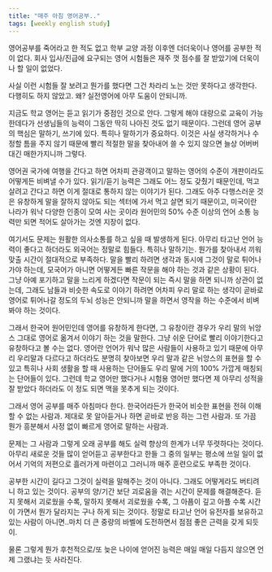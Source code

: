 ```yaml
---
title: "매주 아침 영어공부.."
tags: [weekly english study]
---
```


영어공부를 죽어라고 한 적도 없고 학부 교양 과정 이후엔 더더욱이나 영어를 공부한 적이 없다. 회사 입사/진급에 요구되는 영어 시험들은 재주 껏 점수를 잘 받았기에 더욱이나 할 일이 없었다.

사실 이런 시험들 잘 보려고 뭔가를 했다면 그건 차라리 노는 것만 못하다고 생각한다. 다행히도 하지 않았고. 왜? 실전영어에 아무 도움이 안되니까.

지금도 학교 영어는 듣고 읽기가 중점인 것으로 안다. 그렇게 해야 대량으로 교육이 가능한데다가 선생님들의 능력이 그동안 딱히 나아진 것도 없기 때문이다. 그런데 영어 공부의 핵심은 말하기, 쓰기에 있다. 특히나 말하기가 중요하다. 이것은 사실 생각하거나 수정할 틈을 주지 않기 때문에 빨리 적절한 말을 찾아내어 쓸 수 있지 않으면 늘상 어버버대긴 매한가지니까 그렇다.

영어권 국가에 여행을 간다고 하면 어차피 관광객이고 말하는 영어의 수준이 개판이라도 어떻게든 비벼낼 수가 있다. 읽기/듣기 능력은 그래도 어느 정도 갖췄기 때문인데, 먹고 살려고 간다고 하면 이게 절대로 통하지 않는 이야기가 된다. 그래도 아주 다행스러운 것은 유창하게 말을 잘하지 않아도 되는 섹터에 가서 먹고 살면 되기 때문이고, 미국이란 나라가 워낙 다양한 인종이 모여 사는 곳이라 원어민의 50% 수준 이상의 언어 소통 능력만 되면 적어도 살아가는 것엔 지장이 없다.

여기서도 문제는 원활한 의사소통를 하고 싶을 때 발생하게 된다. 아무리 타고난 언어 능력이 좋다고 하더라도 외국어는 정말로 힘들다. 특히나 말하기는. 뭔가를 찾아내서 끼워맞출 시간이 절대적으로 부족하다. 말을 빨리 하려면 생각과 동시에 그것이 말로 튀어나가야 하는데, 모국어가 아니면 어떻게든 빠른 작문을 해야 하는 것과 같은 상황이 된다. 그냥 아예 포기하고 말을 느리게 하겠다면 작문이 되는 즉시 말을 하면 되니까 상관이 없는데, 그래도 남들과 비슷한 속도로 이야기 하려면 어차피 우리 말로 하는 생각이 곧바로 영어로 튀어나갈 정도의 두뇌 성능은 안되니까 말을 하면서 영작을 하는 수준에서 비벼봐야 하는 것이다.

그래서 한국어 원어민인데 영어를 유창하게 한다면, 그 유창이란 경우가 우리 말의 뉘앙스 그대로 영어로 옮겨서 이야기 하는 것을 말한다. 그냥 쉬운 단어로 빨리 이야기한다고 유창하다고 볼 수는 없다. 영어란 언어가 워낙 많은 사람들이 사용하고 있기 때문에 아무리 우리말과 다르다고 하더라도 분명히 찾아보면 우리 말과 같은 뉘앙스의 표현을 할 수 있고 특히나 사회 생활을 할 때 사용하는 단어들도 우리 말에 거의 100% 가깝게 매칭되는 단어들이 있다. 그런데 학교 영어만 했다거나 시험용 영어만 했다면 제 아무리 성적을 잘 받았다 하더라도 이 정도 되면 맥을 못추게 되는 것이다.

그래서 영어 공부를 매주 아침마다 한다. 한국어라든가 한국어 비슷한 표현을 전혀 이해할 수 없는 사람과. 제대로 못 알아듣거나 하면 곧바로 반응 하는 그런 사람과. 또 가끔 뭔가 흥분해서 사정 없이 빠르게 영어로 말하는 사람과.

문제는 그 사람과 그렇게 오래 공부를 해도 실력 향상의 한계가 너무 뚜렷하다는 것이다. 아무리 새로운 것들 많이 얻어듣고 공부한다고 한들 그 중의 일부는 평소에 쓰일 일이 없어서 기억의 저편으로 흘러가게 마련이고 그러니까 매주 훈련으로도 부족한 것이다. 

공부한 시간이 길다고 그것이 실력을 말해주는 것이 아니다. 그래도 어떻게라도 버티려니 하고 있는 것이다. 공부의 양/기간 보단 괴로움을 겪는 시간이 문제를 해결해준다. 듣지 못해서 괴로웠을 수록, 말하지 못해서 괴로웠을 수록, 그 아픔이 깊고 아플 수록 시간이 가면서 뭔가 달라지는 구나 하게 되는 것이다. 정말로 타고난 언어 유전자를 보유하고 있는 사람이 아니면..마치 더 큰 중량의 바벨에 도전하면서 점점 좋은 근력을 갖게 되듯이. 

물론 그렇게 뭔가 후천적으로/또 늦은 나이에 얻어진 능력은 매일 매일 다듬지 않으면 언제 그랬냐는 듯 사라진다. 